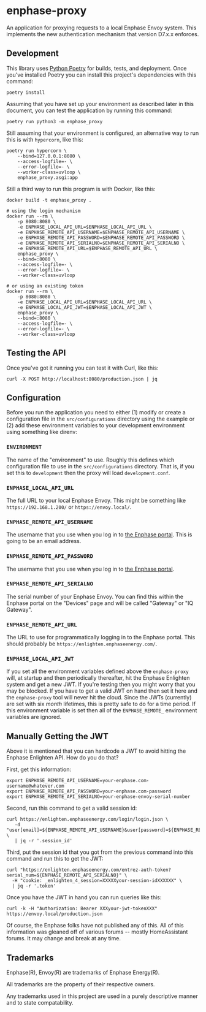 # enphase-proxy
An application for proxying requests to a local Enphase Envoy system. This implements the new authentication mechanism that version D7.x.x enforces.

## Development

This library uses [Python Poetry](https://python-poetry.org/) for builds, tests, and deployment. Once you've installed Poetry you can install this project's dependencies with this command:

```
poetry install
```

Assuming that you have set up your environment as described later in this document, you can test the application by running this command:

```
poetry run python3 -m enphase_proxy
```

Still assuming that your environment is configured, an alternative way to run this is with `hypercorn`, like this:

```
poetry run hypercorn \
    --bind=127.0.0.1:8080 \
    --access-logfile=- \
    --error-logfile=- \
    --worker-class=uvloop \
    enphase_proxy.asgi:app
```

Still a third way to run this program is with Docker, like this:

```
docker build -t enphase_proxy .

# using the login mechanism
docker run --rm \
    -p 8080:8080 \
    -e ENPHASE_LOCAL_API_URL=$ENPHASE_LOCAL_API_URL \
    -e ENPHASE_REMOTE_API_USERNAME=$ENPHASE_REMOTE_API_USERNAME \
    -e ENPHASE_REMOTE_API_PASSWORD=$ENPHASE_REMOTE_API_PASSWORD \
    -e ENPHASE_REMOTE_API_SERIALNO=$ENPHASE_REMOTE_API_SERIALNO \
    -e ENPHASE_REMOTE_API_URL=$ENPHASE_REMOTE_API_URL \
    enphase_proxy \
    --bind=:8080 \
    --access-logfile=- \
    --error-logfile=- \
    --worker-class=uvloop

# or using an existing token
docker run --rm \
    -p 8080:8080 \
    -e ENPHASE_LOCAL_API_URL=$ENPHASE_LOCAL_API_URL \
    -e ENPHASE_LOCAL_API_JWT=$ENPHASE_LOCAL_API_JWT \
    enphase_proxy \
    --bind=:8080 \
    --access-logfile=- \
    --error-logfile=- \
    --worker-class=uvloop
```

## Testing the API

Once you've got it running you can test it with Curl, like this:

```
curl -X POST http://localhost:8080/production.json | jq
```

## Configuration

Before you run the application you need to either (1) modify or create a configuration file in the `src/configurations` directory using the example or (2) add these environment variables to your development environment using something like direnv:

### `ENVIRONMENT`

The name of the "environment" to use. Roughly this defines which configuration file to use in the `src/configurations` directory. That is, if you set this to `development` then the proxy will load `development.conf`.

### `ENPHASE_LOCAL_API_URL`

The full URL to your local Enphase Envoy. This might be something like `https://192.168.1.200/` or `https://envoy.local/`.

### `ENPHASE_REMOTE_API_USERNAME`

The username that you use when you log in to [the Enphase portal](http://enlighten.enphaseenergy.com). This is going to be an email address.

### `ENPHASE_REMOTE_API_PASSWORD`

The username that you use when you log in to [the Enphase portal](http://enlighten.enphaseenergy.com).

### `ENPHASE_REMOTE_API_SERIALNO`

The serial number of your Enphase Envoy. You can find this within the Enphase portal on the "Devices" page and will be called "Gateway" or "IQ Gateway".

### `ENPHASE_REMOTE_API_URL`

The URL to use for programmatically logging in to the Enphase portal. This should probably be `https://enlighten.enphaseenergy.com/`.

### `ENPHASE_LOCAL_API_JWT`

If you set all the environment variables defined above the `enphase-proxy` will, at startup and then periodically thereafter, hit the Enphase Enlighten system and get a new JWT. If you're testing then you might worry that you may be blocked. If you have to get a valid JWT on hand then set it here and the `enphase-proxy` tool will never hit the cloud. Since the JWTs (currently) are set with six _month_ lifetimes, this is pretty safe to do for a time period. If this environment variable is set then all of the `ENPHASE_REMOTE_` environment variables are ignored.

## Manually Getting the JWT

Above it is mentioned that you can hardcode a JWT to avoid hitting the Enphase Enlighten API. How do you do that?

First, get this information:

```
export ENPHASE_REMOTE_API_USERNAME=your-enphase.com-username@whatever.com
export ENPHASE_REMOTE_API_PASSWORD=your-enphase.com-password
export ENPHASE_REMOTE_API_SERIALNO=your-enphase-envoy-serial-number
```

Second, run this command to get a valid session id:

```
curl https://enlighten.enphaseenergy.com/login/login.json \
   -d "user[email]=${ENPHASE_REMOTE_API_USERNAME}&user[password]=${ENPHASE_REMOTE_API_PASSWORD}" \
   | jq -r '.session_id'
```

Third, put the session id that you got from the previous command into this command and run this to get the JWT:

```
curl "https://enlighten.enphaseenergy.com/entrez-auth-token?serial_num=${ENPHASE_REMOTE_API_SERIALNO}" \
  -H "cookie: _enlighten_4_session=XXXXXyour-session-idXXXXXX" \
  | jq -r '.token'
```

Once you have the JWT in hand you can run queries like this:

```
curl -k -H "Authorization: Bearer XXXyour-jwt-tokenXXX" https://envoy.local/production.json
```

Of course, the Enphase folks have not published any of this. All of this information was gleaned off of various forums -- mostly HomeAssistant forums. It may change and break at any time.

## Trademarks

Enphase(R), Envoy(R) are trademarks of Enphase Energy(R).

All trademarks are the property of their respective owners.

Any trademarks used in this project are used in a purely descriptive manner and to state compatability.
